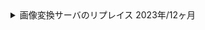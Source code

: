 <details>
  <summary>
    画像変換サーバのリプレイス
    <span>2023年/12ヶ月</span>
  </summary>
  <div>
    <ul>
      <li><strong>カテゴリ:</strong> <span>webサービス</span> <span>自社</span></li>
      <li><strong>担当工程:</strong> <span>コーディング</span> <span>テスト</span> <span>運用/保守</span></li>
      <li><strong>職種・役割:</strong> <span>バックエンド</span> <span>インフラ</span></li>
      <li><strong>使用技術:</strong> <span>Java</span> <span>Spring Boot</span> <span>PostgreSQL</span> <span>Docker</span> <span>Datadog</span> <span>GitHub</span> <span>GitHub Actions</span> <span>Terraform</span> <span>CI/CD</span> <span>AWS</span> <span>E2E</span></li>
    </ul>
  </div>
  <div class="markdown-content">

## プロジェクト概要

画像変換サーバのリプレイス

## チーム情報

チーム人数：3名

## 開発・実装内容A

### 【概要】

サービス品質向上を目的として、既存のJavaフルスクラッチシステムをSpring Bootを使用したシステムにリプレイス。<br/>詳細設計を基に実装を担当し、CI/CDパイプラインの構築とE2Eテストを実施。

### 【内容】

ローカル開発環境の改善、インフラ構築、テストコードの実装を行い、画像変換機能の安定性とパフォーマンスを向上させた。

### 【課題・問題点】

- 既存システムはデプロイ方法が不明瞭で、バグが発生すると対応が困難だった。
- ローカル開発環境が貧弱で、開発効率が低かった。
- インフラの構築や修正が手間であった。

### 【使用した技術】

- **ローカル開発環境の改善**: DockerとMinIOを導入し、ローカル開発環境を充実させ、開発効率を向上。
- **インフラ構築**: Terraformを用いてAWS環境を構築し、簡単にインフラの構築や修正が可能な環境を実現。
- **実装**: Spring Bootを使用して詳細設計に基づく実装とJUnit5を用いたテストコードを作成。
- **CI/CD構築**: GitHub Actionsを使用してCI/CDパイプラインを構築。
- **E2Eテスト**: エンドツーエンドのテストを実施し、システム全体の動作確認を行った。

### 【成果】

- 開発効率が向上し、余裕を持った開発が可能となった。
- インフラの構築と修正が容易になり、システムの運用性が向上。
- 画像の容量が小さくなり、レスポンス速度が向上。
- システムが他社でも使用されるようになり、利用者が増加。

## 開発・実装内容B

### 【概要】

サービスの継続運用と品質向上を目的として、DBのアップグレード対応やCDNの導入などを行った。

### 【内容】

PostgreSQLのアップグレードやAWS構成の改修、CDNの導入などを行い、システムの安定性とパフォーマンスを向上させた。

### 【課題・問題点】

- データベースのバージョンアップが必要で、手順の確立が求められた。
- CDNを導入してキャッシュを効率的に行う必要があった。

### 【使用した技術】

- **DBのアップグレード**: PostgreSQLのバージョンアップ対応を行い、手順書を作成。
- **AWS構成の改修**: Terraformを用いてAWS環境を再構築し、最適化。
- **CDNの導入**: Edgioを使用して画像のキャッシュを効率化し、レスポンス速度を向上。

### 【成果】

- PostgreSQLのバージョンアップにより、データベースのパフォーマンスとセキュリティが向上。
- AWS環境の再構築と最適化により、システムの安定性が向上。
- CDNの導入により、画像の配信速度が向上し、ユーザー体験が向上。

## 使用技術（まとめ）

- **プログラミング言語**: Java
- **データベース**: PostgreSQL
- **インフラ**: AWS
- **フレームワーク**: Spring Boot
- **コンテナ**: Docker
- **CI/CD**: GitHub Actions
- **バージョン管理**: Git, GitHub
- **監視ツール**: Mackerel, Datadog
- **その他ツール**: Twilio, draw.io
- **IDE**: IntelliJ
  </div>
</details>
